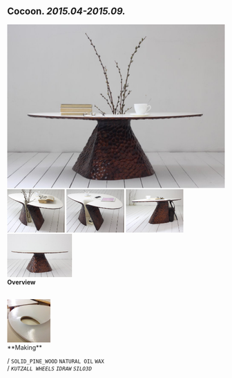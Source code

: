 
## Cocoon. _2015.04-2015.09._  
![Cocoon](/projects/Cocoon/100.jpg)<a href="https://ewwgene.github.io/projects/Cocoon/101.jpg"><img src="/projects/Cocoon/101.jpg" height="100"></a> <a href="https://ewwgene.github.io/projects/Cocoon/102.jpg"><img src="/projects/Cocoon/102.jpg" height="100"></a> <a href="https://ewwgene.github.io/projects/Cocoon/110.jpg"><img src="/projects/Cocoon/110.jpg" height="100"></a> <a href="https://ewwgene.github.io/projects/Cocoon/111.jpg"><img src="/projects/Cocoon/111.jpg" height="100"></a>   
**Overview**  
  
<br>
<a href="https://ewwgene.github.io/projects/Cocoon/Making/200.jpg"><img src="/projects/Cocoon/Making/200.jpg" height="100"></a> <br>  
**Making**  
  
/
`SOLID_PINE_WOOD` `NATURAL OIL` `WAX`   
/
_`KUTZALL WHEELS`_ _`IDRAW`_ _`SILO3D`_   
<br>

